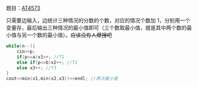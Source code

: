 题目：[AT4573](https://www.luogu.com.cn/problem/AT4573)

只需要边输入，边统计三种情况的分数的个数，对应的情况个数加 $1$，分别用一个变量存，最后输出三种情况的最小值即可（三个数取最小值，就是其中两个数的最小值与另一个数的最小值）。~~应该没有人爆搜吧~~

```cpp
while(n--){
	cin>>p;
	if(p<=a)x1++; //T1
	else if(p<=b)x2++; //T2
	else x3++; //T3
}
cout<<min(x1,min(x2,x3))<<endl; //两次最小值
```